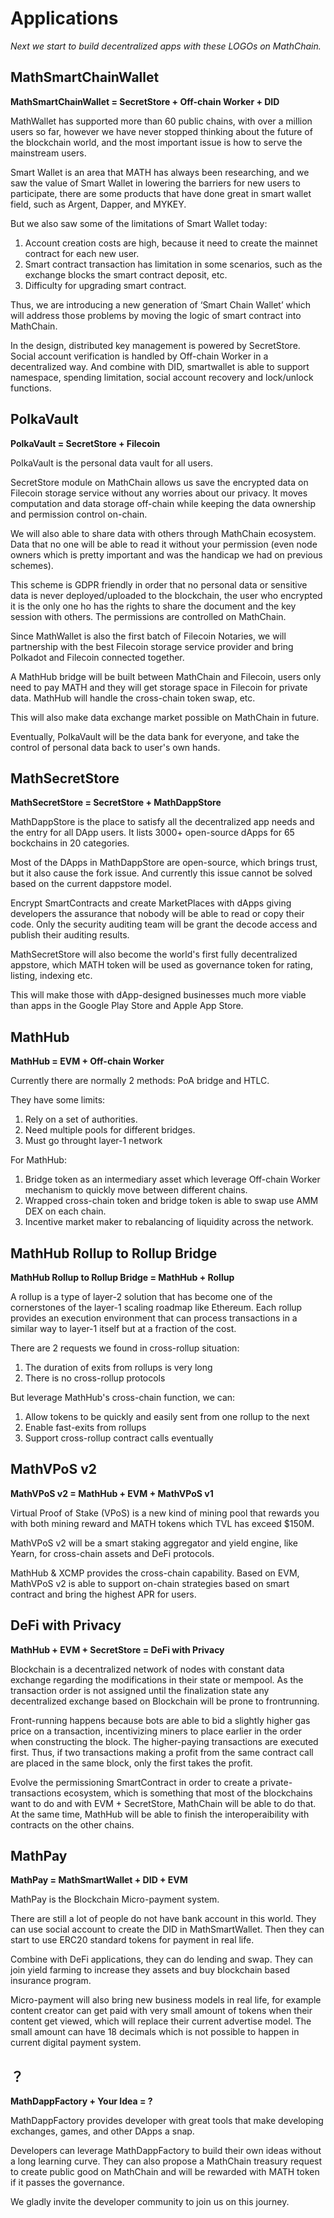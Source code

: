 # Applications

*Next we start to build decentralized apps with these LOGOs on MathChain.*

## MathSmartChainWallet

**MathSmartChainWallet = SecretStore + Off-chain Worker + DID**

MathWallet has supported more than 60 public chains, with over a million users so far, however we have never stopped thinking about the future of the blockchain world, and the most important issue is how to serve the mainstream users.

Smart Wallet is an area that MATH has always been researching, and we saw the value of Smart Wallet in lowering the barriers for new users to participate, there are some products that have done great in smart wallet field, such as Argent, Dapper, and MYKEY.

But we also saw some of the limitations of Smart Wallet today:

1. Account creation costs are high, because it need to create the mainnet contract for each new user.
2. Smart contract transaction has limitation in some scenarios, such as the exchange blocks the smart contract deposit, etc.
3. Difficulty for upgrading smart contract.

Thus, we are introducing a new generation of ‘Smart Chain Wallet’ which will address those problems by moving the logic of smart contract into MathChain.

In the design, distributed key management is powered by SecretStore. Social account verification is handled by Off-chain Worker in a decentralized way. And combine with DID, smartwallet is able to support namespace, spending limitation, social account recovery and lock/unlock functions.

## PolkaVault

**PolkaVault = SecretStore + Filecoin**

PolkaVault is the personal data vault for all users.

SecretStore module on MathChain allows us save the encrypted data on Filecoin storage service without any worries about our privacy. It moves computation and data storage off-chain while keeping the data ownership and permission control on-chain.

We will also able to share data with others through MathChain ecosystem. Data that no one will be able to read it without your permission (even node owners which is pretty important and was the handicap we had on previous schemes).

This scheme is GDPR friendly in order that no personal data or sensitive data is never deployed/uploaded to the blockchain, the user who encrypted it is the only one ho has the rights to share the document and the key session with others. The permissions are controlled on MathChain.

Since MathWallet is also the first batch of Filecoin Notaries, we will partnership with the best Filecoin storage service provider and bring Polkadot and Filecoin connected together.

A MathHub bridge will be built between MathChain and Filecoin, users only need to pay MATH and they will get storage space in Filecoin for private data. MathHub will handle the cross-chain token swap, etc.

This will also make data exchange market possible on MathChain in future.

Eventually, PolkaVault will be the data bank for everyone, and take the control of personal data back to user's own hands.

## MathSecretStore

**MathSecretStore = SecretStore + MathDappStore**

MathDappStore is the place to satisfy all the decentralized app needs and the entry for all DApp users. It lists 3000+ open-source dApps for 65 bockchains in 20 categories.

Most of the DApps in MathDappStore are open-source, which brings trust, but it also cause the fork issue. And currently this issue cannot be solved based on the current dappstore model.

Encrypt SmartContracts and create MarketPlaces with dApps giving developers the assurance that nobody will be able to read or copy their code. Only the security auditing team will be grant the decode access and publish their auditing results.

MathSecretStore will also become the world's first fully decentralized appstore, which MATH token will be used as governance token for rating, listing, indexing etc.

This will make those with dApp-designed businesses much more viable than apps in the Google Play Store and Apple App Store.

## MathHub

**MathHub = EVM + Off-chain Worker**

Currently there are normally 2 methods: PoA bridge and HTLC.

They have some limits:

1. Rely on a set of authorities.
2. Need multiple pools for different bridges.
3. Must go throught layer-1 network

For MathHub:

1. Bridge token as an intermediary asset which leverage Off-chain Worker mechanism to quickly move between different chains.
2. Wrapped cross-chain token and bridge token is able to swap use AMM DEX on each chain.
3. Incentive market maker to rebalancing of liquidity across the network.

## MathHub Rollup to Rollup Bridge

**MathHub Rollup to Rollup Bridge = MathHub + Rollup**

A rollup is a type of layer-2 solution that has become one of the cornerstones of the layer-1 scaling roadmap like Ethereum. Each rollup provides an execution environment that can process transactions in a similar way to layer-1 itself but at a fraction of the cost.

There are 2 requests we found in cross-rollup situation:

1. The duration of exits from rollups is very long
2. There is no cross-rollup protocols

But leverage MathHub's cross-chain function, we can:

1. Allow tokens to be quickly and easily sent from one rollup to the next
2. Enable fast-exits from rollups
3. Support cross-rollup contract calls eventually

## MathVPoS v2

**MathVPoS v2 = MathHub + EVM + MathVPoS v1**

Virtual Proof of Stake (VPoS) is a new kind of mining pool that rewards you with both mining reward and MATH tokens which TVL has exceed $150M.

MathVPoS v2 will be a smart staking aggregator and yield engine, like Yearn, for cross-chain assets and DeFi protocols.

MathHub & XCMP provides the cross-chain capability. Based on EVM, MathVPoS v2 is able to support on-chain strategies based on smart contract and bring the highest APR for users.

## DeFi with Privacy

**MathHub + EVM + SecretStore = DeFi with Privacy**

Blockchain is a decentralized network of nodes with constant data exchange regarding the modifications in their state or mempool. As the transaction order is not assigned until the finalization state any decentralized exchange based on Blockchain will be prone to frontrunning.

Front-running happens because bots are able to bid a slightly higher gas price on a transaction, incentivizing miners to place earlier in the order when constructing the block. The higher-paying transactions are executed first. Thus, if two transactions making a profit from the same contract call are placed in the same block, only the first takes the profit.

Evolve the permissioning SmartContract in order to create a private-transactions ecosystem, which is something that most of the blockchains want to do and with EVM + SecretStore, MathChain will be able to do that. At the same time, MathHub will be able to finish the interoperaibility with contracts on the other chains.

## MathPay

**MathPay = MathSmartWallet + DID + EVM**

MathPay is the Blockchain Micro-payment system.

There are still a lot of people do not have bank account in this world. They can use social account to create the DID in MathSmartWallet. Then they can start to use ERC20 standard tokens for payment in real life.

Combine with DeFi applications, they can do lending and swap. They can join yield farming to increase they assets and buy blockchain based insurance program.

Micro-payment will also bring new business models in real life, for example content creator can get paid with very small amount of tokens when their content get viewed, which will replace their current advertise model. The small amount can have 18 decimals which is not possible to happen in current digital payment system.

## ？

**MathDappFactory + Your Idea = ?**

MathDappFactory provides developer with great tools that make developing exchanges, games, and other DApps a snap.

Developers can leverage MathDappFactory to build their own ideas without a long learning curve. They can also propose a MathChain treasury request to create public good on MathChain and will be rewarded with MATH token if it passes the governance.

We gladly invite the developer community to join us on this journey.